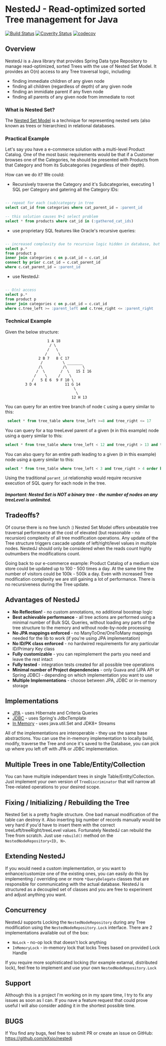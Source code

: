 # NestedJ - Read-optimized sorted Tree management for Java
[![Build Status](https://travis-ci.org/eXsio/nestedj.svg?branch=master)](https://travis-ci.org/eXsio/nestedj)
[![Coverity Status](https://scan.coverity.com/projects/8499/badge.svg?flat=1)](https://scan.coverity.com/projects/exsio-nestedj)
[![codecov](https://codecov.io/gh/eXsio/nestedj/branch/master/graph/badge.svg)](https://codecov.io/gh/eXsio/nestedj)


## Overview
NestedJ is a Java library that provides Spring Data type Repository to manage read-optimized, sorted Trees with the use of Nested Set Model.
It provides an O(n) access to any Tree traversal logic, including:
- finding immediate children of any given node
- finding all children (regardless of depth) of any given node
- finding an immidiate parent if any fiven node
- finding all parents of any given node from immediate to root

### What is Nested Set?

The [Nested Set Model](https://en.wikipedia.org/wiki/Nested_set_model) is a technique for representing nested sets (also known as trees or hierarchies) in relational databases.

### Practical Example

Let's say you have a e-commerce solution with a multi-level Product Catalog. One of the most basic requirements would be that 
if a Customer browses one of the Categories, he should be presented with Products from that Category and from its Subcategories (regardless of their depth).

How can we do it? We could:
- Recursively traverse the Category and it's Subcategories, executing 1 SQL per Category and gatering all the Category IDs:

```sql

-- repeat for each (sub)category in tree
select cat_id from categories where cat_parent_id = :parent_id

-- this solution causes N+1 select problem
select * from products where cat_id in (:gathered_cat_ids)

```

- use proprietary SQL features like Oracle's recursive queries:

```sql

-- increased complexity due to recursive logic hidden in database, but still present
select p.* 
from product p 
inner join categories c on p.cat_id = c.cat_id
connect by prior c.cat_id = c.cat_parent_id
where c.cat_parent_id = :parent_id
```

- use NestedJ:

```sql

-- O(n) access
select p.* 
from product p 
inner join categories c on p.cat_id = c.cat_id
where c.tree_left >= :parent_left and c.tree_right <= :parent_right

```

### Technical Example

Given the below structure:

                       1 A 18
                        / \                    
                       /   \                   
                      /     \                 
                   2 B 7   8 C 17              
                    /         \ _______               
                   /\         /\       \          
                  /  \       /  \   15 I 16            
                 /    \     /    \             
                /   5 E 6  9 F 10 \            
             3 D 4             11 G 14
                                   \
                                    \
                                  12 H 13
                                  
You can query for an entire tree branch of node ```C``` using a query similar to this:

```sql
 select * from tree_table where tree_left >=8 and tree_right <= 17
```

You can query for a top treeLevel parent of a given (```H``` in this example) node using a query similar to this:

```sql
select * from tree_table where tree_left < 12 and tree_right > 13 and tree_level = 0
```

You can also query for an entire path leading to a given (```D``` in this example) node using a query similar to this:

```sql
select * from tree_table where tree_left < 3 and tree_right > 4 order by tree_level asc
```


Using the traditional ```parant_id``` relationship would require recursive execution of SQL query for each node in the tree.

##### Important: Nested Set is NOT a binary tree - the number of nodes on any treeLevel is unlimited. 

## Tradeoffs?

Of course there is no free lunch :) Nested Set Model offers unbeatable tree traversal performance at the cost of elevated (but reasonable - no recursion) complexity
of all tree modification operations. Any update of the Tree structure triggers cascade update of left/right/level values in multiple nodes.
NestedJ should only be considered when the reads count highly outnumbers the modifications count. 

Going back to our e-commerce example: Product Catalog of a medium size store could be updated up to 100 - 500 times a day. 
At the same time the number of visitors could be 100k - 500k a day. Even with increased Tree modification complexity we are still 
gaining a lot of performance. There is no recursiveness during the Tree update. 

## Advantages of NestedJ

   - **No Reflection!** - no custom annotations, no additional boostrap logic
   - **Best achievable performance** - all tree actions are performed using a minimal number of Bulk SQL Queries, without loading any parts of the tree structure to the memory and without node-by-node processing
   - **No JPA mappings enforced** - no ManyToOne/OneToMany mappings needed for the lib to work (if you're using JPA implementation)
   - **No ID/PK class enforced** - no hardwired requirements for any particular ID/Primary Key class
   - **Fully customizable** - you can repimplement the parts you need and leave the rest intact
   - **Fully tested** - integration tests created for all possible tree operations
   - **Minimal number of Project dependencies** - only Guava and (JPA API or Spring JDBC) - depending on which implementation you want to use 
   - **Multiple Implementations** - choose between JPA, JDBC or in-memory storage

## Implementations

 - [JPA](README-JPA.md) - uses Hibernate and Criteria Queries
 - [JDBC](README-JDBC.md) - uses Spring's JdbcTemplate
 - [In Memory](README-MEM.md) - uses java.util.Set and JDK8+ Streams  
 
 All of the implementations are interoperable - they use the same base abstractions. You can use the in-memory implementation to locally build, modify, traverse the Tree 
 and once it's saved to the Database, you can pick up where you left off with JPA or JDBC implementation. 

## Multiple Trees in one Table/Entity/Collection

You can have multiple independant trees in single Table/Entity/Collection. Just implement your own version of ```TreeDiscriminator``` that will narrow all Tree-related operations to your desired scope.

## Fixing / Initializing / Rebuilding the Tree

Nested Set is a pretty fragile structure. One bad manual modification of the table can destroy it. Also inserting big number of records manually would be very hard if you'd have to insert them with the correct treeLeft/treeRight/treeLevel values. Fortunately NestedJ can rebuild the Tree from scratch. Just use ```rebuild()``` method on the ```NestedNodeRepository<ID, N>```.

## Extending NestedJ

If you would need a custom implementation, or you want to enhance/customize one of the existing ones, you can easily do this by implementing / overriding one or more ```*QueryDelegate``` classes that are responsible for communicating with the actual database. NestedJ is structured as a decoupled set of classes and you are free to experiment and adjust anything you want.

## Concurrency

NestedJ supports Locking the ```NestedNodeRepository``` during any Tree modification using the ```NestedNodeRepository.Lock``` interface.
There are 2 implementations available out of the box:
- ```NoLock``` - no-op lock that doesn't lock anything
- ```InMemoryLock``` - in-memory lock that locks Trees based on provided Lock Handle

If you require more sophisticated locking (for example extarnal, distributed lock), feel free to implement and use your own ```NestedNodeRepository.Lock```

## Support

Although this is a project I'm working on in my spare time, I try to fix any issues as soon as I can. If you nave a feature request that could prove useful I will also consider adding it in the shortest possible time.

## BUGS

If You find any bugs, feel free to submit PR or create an issue on GitHub: https://github.com/eXsio/nestedj
